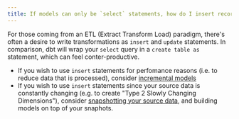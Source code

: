 ```yaml
---
title: If models can only be `select` statements, how do I insert records?
---
```


For those coming from an ETL (Extract Transform Load) paradigm, there's often a desire to write transformations as `insert` and `update` statements. In comparison, dbt will wrap your `select` query in a `create table as` statement, which can feel conter-productive.

* If you wish to use `insert` statements for perfomance reasons (i.e. to reduce data that is processed), consider [incremental models](configuring-incremental-models)
* If you wish to use `insert` statements since your source data is constantly changing (e.g. to create "Type 2 Slowly Changing Dimensions"), consider [snapshotting your source data](snapshots), and building models on top of your snaphots.
